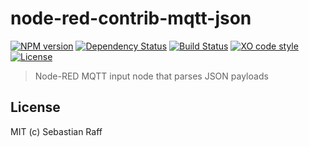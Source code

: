 # node-red-contrib-mqtt-json

[![NPM version](https://badge.fury.io/js/node-red-contrib-mqtt-json.svg)](http://badge.fury.io/js/node-red-contrib-mqtt-json)
[![Dependency Status](https://img.shields.io/gemnasium/hobbyquaker/node-red-contrib-mqtt-json.svg?maxAge=2592000)](https://gemnasium.com/github.com/hobbyquaker/node-red-contrib-mqtt-json)
[![Build Status](https://travis-ci.org/hobbyquaker/node-red-contrib-mqtt-json.svg?branch=master)](https://travis-ci.org/hobbyquaker/node-red-contrib-mqtt-json)
[![XO code style](https://img.shields.io/badge/code_style-XO-5ed9c7.svg)](https://github.com/sindresorhus/xo)
[![License][mit-badge]][mit-url]

> Node-RED MQTT input node that parses JSON payloads

## License

MIT (c) Sebastian Raff

[mit-badge]: https://img.shields.io/badge/License-MIT-blue.svg?style=flat
[mit-url]: LICENSE
